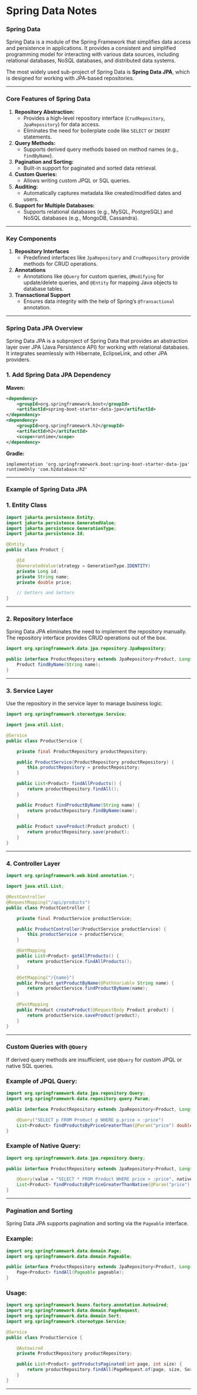 # Spring Data Notes

### **Spring Data**

Spring Data is a module of the Spring Framework that simplifies data access and persistence in applications. It provides a consistent and simplified programming model for interacting with various data sources, including relational databases, NoSQL databases, and distributed data systems.

The most widely used sub-project of Spring Data is **Spring Data JPA**, which is designed for working with JPA-based repositories.

---

### **Core Features of Spring Data**

1. **Repository Abstraction:**
    - Provides a high-level repository interface (`CrudRepository`, `JpaRepository`) for data access.
    - Eliminates the need for boilerplate code like `SELECT` or `INSERT` statements.
2. **Query Methods:**
    - Supports derived query methods based on method names (e.g., `findByName`).
3. **Pagination and Sorting:**
    - Built-in support for paginated and sorted data retrieval.
4. **Custom Queries:**
    - Allows writing custom JPQL or SQL queries.
5. **Auditing:**
    - Automatically captures metadata like created/modified dates and users.
6. **Support for Multiple Databases:**
    - Supports relational databases (e.g., MySQL, PostgreSQL) and NoSQL databases (e.g., MongoDB, Cassandra).

---

### **Key Components**

1. **Repository Interfaces**
    - Predefined interfaces like `JpaRepository` and `CrudRepository` provide methods for CRUD operations.
2. **Annotations**
    - Annotations like `@Query` for custom queries, `@Modifying` for update/delete queries, and `@Entity` for mapping Java objects to database tables.
3. **Transactional Support**
    - Ensures data integrity with the help of Spring’s `@Transactional` annotation.

---

### **Spring Data JPA Overview**

Spring Data JPA is a subproject of Spring Data that provides an abstraction layer over JPA (Java Persistence API) for working with relational databases. It integrates seamlessly with Hibernate, EclipseLink, and other JPA providers.

### **1. Add Spring Data JPA Dependency**

**Maven:**

```xml
<dependency>
    <groupId>org.springframework.boot</groupId>
    <artifactId>spring-boot-starter-data-jpa</artifactId>
</dependency>
<dependency>
    <groupId>org.springframework.h2</groupId>
    <artifactId>h2</artifactId>
    <scope>runtime</scope>
</dependency>

```

**Gradle:**

```
implementation 'org.springframework.boot:spring-boot-starter-data-jpa'
runtimeOnly 'com.h2database:h2'

```

---

### **Example of Spring Data JPA**

### **1. Entity Class**

```java
import jakarta.persistence.Entity;
import jakarta.persistence.GeneratedValue;
import jakarta.persistence.GenerationType;
import jakarta.persistence.Id;

@Entity
public class Product {

    @Id
    @GeneratedValue(strategy = GenerationType.IDENTITY)
    private Long id;
    private String name;
    private double price;

    // Getters and Setters
}

```

---

### **2. Repository Interface**

Spring Data JPA eliminates the need to implement the repository manually. The repository interface provides CRUD operations out of the box.

```java
import org.springframework.data.jpa.repository.JpaRepository;

public interface ProductRepository extends JpaRepository<Product, Long> {
    Product findByName(String name);
}

```

---

### **3. Service Layer**

Use the repository in the service layer to manage business logic.

```java
import org.springframework.stereotype.Service;

import java.util.List;

@Service
public class ProductService {

    private final ProductRepository productRepository;

    public ProductService(ProductRepository productRepository) {
        this.productRepository = productRepository;
    }

    public List<Product> findAllProducts() {
        return productRepository.findAll();
    }

    public Product findProductByName(String name) {
        return productRepository.findByName(name);
    }

    public Product saveProduct(Product product) {
        return productRepository.save(product);
    }
}

```

---

### **4. Controller Layer**

```java
import org.springframework.web.bind.annotation.*;

import java.util.List;

@RestController
@RequestMapping("/api/products")
public class ProductController {

    private final ProductService productService;

    public ProductController(ProductService productService) {
        this.productService = productService;
    }

    @GetMapping
    public List<Product> getAllProducts() {
        return productService.findAllProducts();
    }

    @GetMapping("/{name}")
    public Product getProductByName(@PathVariable String name) {
        return productService.findProductByName(name);
    }

    @PostMapping
    public Product createProduct(@RequestBody Product product) {
        return productService.saveProduct(product);
    }
}

```

---

### **Custom Queries with `@Query`**

If derived query methods are insufficient, use `@Query` for custom JPQL or native SQL queries.

### Example of JPQL Query:

```java
import org.springframework.data.jpa.repository.Query;
import org.springframework.data.repository.query.Param;

public interface ProductRepository extends JpaRepository<Product, Long> {

    @Query("SELECT p FROM Product p WHERE p.price > :price")
    List<Product> findProductsByPriceGreaterThan(@Param("price") double price);
}

```

### Example of Native Query:

```java
import org.springframework.data.jpa.repository.Query;

public interface ProductRepository extends JpaRepository<Product, Long> {

    @Query(value = "SELECT * FROM Product WHERE price > :price", nativeQuery = true)
    List<Product> findProductsByPriceGreaterThanNative(@Param("price") double price);
}

```

---

### **Pagination and Sorting**

Spring Data JPA supports pagination and sorting via the `Pageable` interface.

### Example:

```java
import org.springframework.data.domain.Page;
import org.springframework.data.domain.Pageable;

public interface ProductRepository extends JpaRepository<Product, Long> {
    Page<Product> findAll(Pageable pageable);
}

```

### Usage:

```java
import org.springframework.beans.factory.annotation.Autowired;
import org.springframework.data.domain.PageRequest;
import org.springframework.data.domain.Sort;
import org.springframework.stereotype.Service;

@Service
public class ProductService {

    @Autowired
    private ProductRepository productRepository;

    public List<Product> getProductsPaginated(int page, int size) {
        return productRepository.findAll(PageRequest.of(page, size, Sort.by("name"))).getContent();
    }
}

```

---
